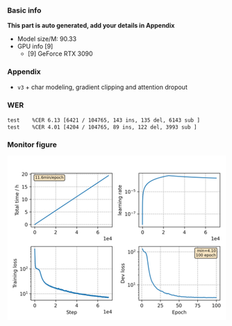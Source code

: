 ### Basic info

**This part is auto generated, add your details in Appendix**

* Model size/M: 90.33
* GPU info \[9\]
  * \[9\] GeForce RTX 3090

### Appendix

* `v3` + char modeling, gradient clipping and attention dropout

### WER
```
test    %CER 6.13 [6421 / 104765, 143 ins, 135 del, 6143 sub ]
test    %CER 4.01 [4204 / 104765, 89 ins, 122 del, 3993 sub ]
```

### Monitor figure
![monitor](./monitor.png)

